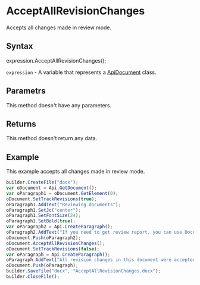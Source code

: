 # AcceptAllRevisionChanges

Accepts all changes made in review mode.

## Syntax

expression.AcceptAllRevisionChanges();

`expression` - A variable that represents a [ApiDocument](../ApiDocument.md) class.

## Parametrs

This method doesn't have any parameters.

## Returns

This method doesn't return any data.

## Example

This example accepts all changes made in review mode.

```javascript
builder.CreateFile("docx");
var oDocument = Api.GetDocument();
var oParagraph1 = oDocument.GetElement(0);
oDocument.SetTrackRevisions(true);
oParagraph1.AddText("Reviewing documents");
oParagraph1.SetJc("center");
oParagraph1.SetFontSize(24);
oParagraph1.SetBold(true);
var oParagraph2 = Api.CreateParagraph();
oParagraph2.AddText("If you need to get review report, you can use Document Builder. The steps below will show how to do it.");
oDocument.Push(oParagraph2);
oDocument.AcceptAllRevisionChanges();
oDocument.SetTrackRevisions(false);
var oParagraph = Api.CreateParagraph();
oParagraph.AddText("All revision changes in this document were accepted.");
oDocument.Push(oParagraph);
builder.SaveFile("docx", "AcceptAllRevisionChanges.docx");
builder.CloseFile();
```